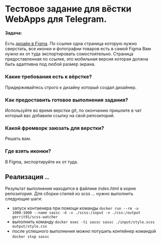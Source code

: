 # Тестовое задание для вёстки WebApps для Telegram.

#### Задача:
Есть [дизайн в Figma](https://www.figma.com/file/oCE7kXXlzmN3ARegcDt1Of/%D0%A5%D0%BE%D0%B7%D1%8F%D0%B8%D0%BD-%D0%B3%D0%BE%D1%80%D0%B1%D1%83%D1%88%D0%BA%D0%B8?type=design&node-id=815-5715&mode=design&t=HU5YPL5ZnVZBmovS-0). По ссылке одна страница которую нужно сверстать, все иконки и фотографии товаров есть в самой Figma Вам нужно их от туда экспортировать сомостоятельно. Страница предоставленная по ссылке, это мобильная версия которая должна быть адаптивна под любой размер экрана.

### Какие требования есть к вёрстке?
Придерживайтесь строго к дизайну который создал дизайнер.

### Как предоставить готовое выполнения задания?
Используйте во время верстки git, по окончанию пришлите в чат который вас добавили ссылку на свой репозиторий.

### Какой фремворк заюзать для верстки?
Решать вам.

### Где взять иконки?
В Figma, экспортируйте их от туда.


## Реализация ..

Результат выполнения находится в файлике *index.html* в корне репозитория.
Для сборки стилей из scss ... нужно выполнить следующие шаги:
* запуск контаенера при помощи команды
``` docker run --rm -u 1000:1000 --name sassc -d -v ./scss:/input -v ./css:/output gerrit91/scss-watcher ```
* выполнить команду  ``` docker exec -ti sassc sassc ./input/style.scss output/style.css ```
* после успешного выполнения можно потушить контейнер командой ```docker stop sassc ```
